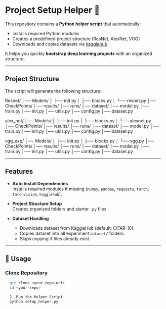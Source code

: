 # Project Setup Helper 🚀

This repository contains a **Python helper script** that automatically:

- Installs required Python modules  
- Creates a predefined project structure (ResNet, AlexNet, VGG)  
- Downloads and copies datasets via [kagglehub](https://pypi.org/project/kagglehub/)  

It helps you quickly **bootstrap deep learning projects** with an organized structure.

---

##  Project Structure

The script will generate the following structure:

Resnet/
│── Models/
│ ├── init.py
│ ├── blocks.py
│ └── resnet.py
│── CheckPoints/
│── results/
│── runs/
│── dataset/
│── model.py
│── train.py
│── init.py
│── utils.py
│── config.py
│── dataset.py

alex_net/
│── Models/
│ ├── init.py
│ ├── blocks.py
│ └── alexnet.py
│── CheckPoints/
│── results/
│── runs/
│── dataset/
│── model.py
│── train.py
│── init.py
│── utils.py
│── config.py
│── dataset.py

vgg_exp/
│── Models/
│ ├── init.py
│ ├── blocks.py
│ └── vgg.py
│── CheckPoints/
│── results/
│── runs/
│── dataset/
│── model.py
│── train.py
│── init.py
│── utils.py
│── config.py
│── dataset.py



---

##  Features

- **Auto Install Dependencies**  
  Installs required modules if missing (`numpy`, `pandas`, `requests`, `torch`, `torchvision`, `kagglehub`).

- **Project Structure Setup**  
  Creates organized folders and starter `.py` files.

- **Dataset Handling**  
  - Downloads dataset from KaggleHub (default: CIFAR-10).  
  - Copies dataset into all experiment `dataset/` folders.  
  - Skips copying if files already exist.

---

## 🔧 Usage

### Clone Repository
```bash
  git clone <your-repo-url>
  cd <your-repo>
  
  2. Run the Helper Script
  python setup_helper.py

